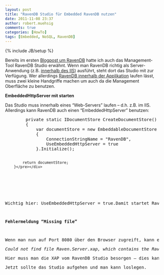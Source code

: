 ```yaml
---
layout: post
title: "RavenDB Studio für Embedded RavenDB nutzen"
date: 2011-11-08 23:37
author: robert.muehsig
comments: true
categories: [HowTo]
tags: [Embedded, NoSQL, RavenDB]
---
```

{% include JB/setup %}
<p>Bereits im ersten <a href="{{BASE_PATH}}/2011/07/05/nosql-mit-ravendb-und-asp-net-mvc/">Blogpost um RavenDB</a> hatte ich auch das Management-Tool RavenDB Studio erwähnt. Wenn man RavenDB richtig als Server-Anwendung (z.B. <a href="http://ravendb.net/documentation/docs-deployment-iis">innerhalb des IIS</a>) ausführt, steht dort das Studio mit zur Verfügung. Wer allerdings <a href="{{BASE_PATH}}/2011/08/15/ravendb-als-embedded-datenbank-nutzen/">RavenDB innerhalb der Applikation</a> laufen lässt, muss zwei kleine Handgriffe machen um auch da die Management Oberfläche zu benutzen.</p> <p><strong>EmbeddedHttpServer mit starten</strong></p> <p>Das Studio muss innerhalb eines “Web-Servers” laufen – d.h. z.B. im IIS. Allerdings kann RavenDB auch einen “EmbeddedHttpServer” benutzen:</p> <div style="padding-bottom: 0px; margin: 0px; padding-left: 0px; padding-right: 0px; display: inline; float: none; padding-top: 0px" id="scid:812469c5-0cb0-4c63-8c15-c81123a09de7:14a1e35c-4cc1-43f9-8792-66c759ed95eb" class="wlWriterEditableSmartContent"><pre name="code" class="c#">        private static IDocumentStore CreateDocumentStore()
        {
            var documentStore = new EmbeddableDocumentStore
            {
                ConnectionStringName = "RavenDB",
                UseEmbeddedHttpServer = true
            }.Initialize();

            return documentStore;
        }</pre></div>
<p>&nbsp;</p>
<p>Wichtig hier: UseEmbeddedHttpServer = true.Damit startet RavenDB auf Port 8080 einen Webserver.</p>
<p><strong>Fehlermeldung “Missing file”</strong></p>
<p>Wenn man nun auf Port 8080 über den Browser zugreift, kann einem diese Fehlermeldung begegnen:
<p><em>Could not find file Raven.Server.xap, which contains the RavenDB Studio functionality. Please copy the Raven.Server.xap file to the base directory of RavenDB and try again.</em>
<p>Hier muss man die XAP vom RavenDB Studio besorgen – dies kann man z.B. <a href="http://builds.hibernatingrhinos.com/builds/ravendb">hier</a> runterladen. Die “Raven.Studio.XAP” befindet sich u.A. in dem Server Verzeichnis. <u>Dieses File muss in das Root-Directory der Anwendung (Parallel z.B. zu eurer Global.ascx) kopiert werden.</u>
<p>Jetzt sollte das Studio aufgehen und man kann loslegen.</p>
